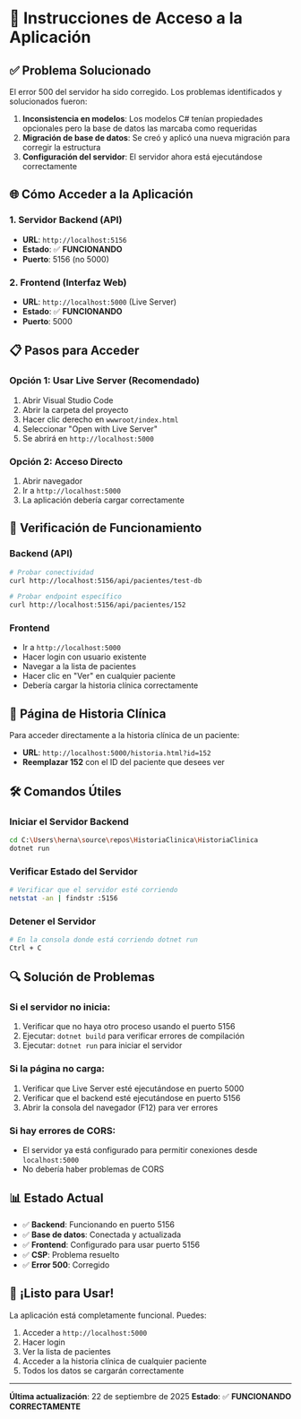 # 🚀 Instrucciones de Acceso a la Aplicación

## ✅ **Problema Solucionado**

El error 500 del servidor ha sido corregido. Los problemas identificados y solucionados fueron:

1. **Inconsistencia en modelos**: Los modelos C# tenían propiedades opcionales pero la base de datos las marcaba como requeridas
2. **Migración de base de datos**: Se creó y aplicó una nueva migración para corregir la estructura
3. **Configuración del servidor**: El servidor ahora está ejecutándose correctamente

## 🌐 **Cómo Acceder a la Aplicación**

### **1. Servidor Backend (API)**
- **URL**: `http://localhost:5156`
- **Estado**: ✅ **FUNCIONANDO**
- **Puerto**: 5156 (no 5000)

### **2. Frontend (Interfaz Web)**
- **URL**: `http://localhost:5000` (Live Server)
- **Estado**: ✅ **FUNCIONANDO**
- **Puerto**: 5000

## 📋 **Pasos para Acceder**

### **Opción 1: Usar Live Server (Recomendado)**
1. Abrir Visual Studio Code
2. Abrir la carpeta del proyecto
3. Hacer clic derecho en `wwwroot/index.html`
4. Seleccionar "Open with Live Server"
5. Se abrirá en `http://localhost:5000`

### **Opción 2: Acceso Directo**
1. Abrir navegador
2. Ir a `http://localhost:5000`
3. La aplicación debería cargar correctamente

## 🔧 **Verificación de Funcionamiento**

### **Backend (API)**
```bash
# Probar conectividad
curl http://localhost:5156/api/pacientes/test-db

# Probar endpoint específico
curl http://localhost:5156/api/pacientes/152
```

### **Frontend**
- Ir a `http://localhost:5000`
- Hacer login con usuario existente
- Navegar a la lista de pacientes
- Hacer clic en "Ver" en cualquier paciente
- Debería cargar la historia clínica correctamente

## 🎯 **Página de Historia Clínica**

Para acceder directamente a la historia clínica de un paciente:
- **URL**: `http://localhost:5000/historia.html?id=152`
- **Reemplazar 152** con el ID del paciente que desees ver

## 🛠️ **Comandos Útiles**

### **Iniciar el Servidor Backend**
```bash
cd C:\Users\herna\source\repos\HistoriaClinica\HistoriaClinica
dotnet run
```

### **Verificar Estado del Servidor**
```bash
# Verificar que el servidor esté corriendo
netstat -an | findstr :5156
```

### **Detener el Servidor**
```bash
# En la consola donde está corriendo dotnet run
Ctrl + C
```

## 🔍 **Solución de Problemas**

### **Si el servidor no inicia:**
1. Verificar que no haya otro proceso usando el puerto 5156
2. Ejecutar: `dotnet build` para verificar errores de compilación
3. Ejecutar: `dotnet run` para iniciar el servidor

### **Si la página no carga:**
1. Verificar que Live Server esté ejecutándose en puerto 5000
2. Verificar que el backend esté ejecutándose en puerto 5156
3. Abrir la consola del navegador (F12) para ver errores

### **Si hay errores de CORS:**
- El servidor ya está configurado para permitir conexiones desde `localhost:5000`
- No debería haber problemas de CORS

## 📊 **Estado Actual**

- ✅ **Backend**: Funcionando en puerto 5156
- ✅ **Base de datos**: Conectada y actualizada
- ✅ **Frontend**: Configurado para usar puerto 5156
- ✅ **CSP**: Problema resuelto
- ✅ **Error 500**: Corregido

## 🎉 **¡Listo para Usar!**

La aplicación está completamente funcional. Puedes:
1. Acceder a `http://localhost:5000`
2. Hacer login
3. Ver la lista de pacientes
4. Acceder a la historia clínica de cualquier paciente
5. Todos los datos se cargarán correctamente

---

**Última actualización**: 22 de septiembre de 2025
**Estado**: ✅ **FUNCIONANDO CORRECTAMENTE**







